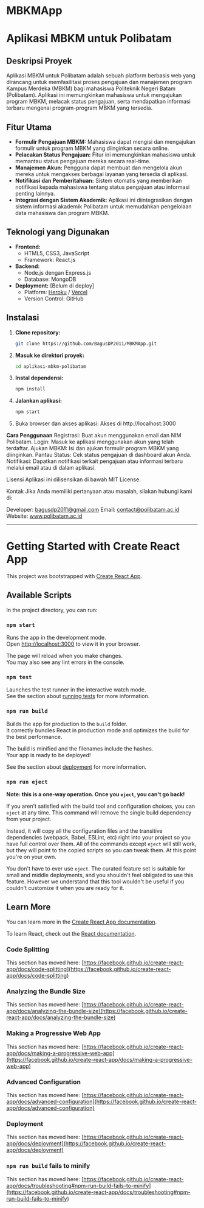 # MBKMApp

# Aplikasi MBKM untuk Polibatam

## Deskripsi Proyek
Aplikasi MBKM untuk Polibatam adalah sebuah platform berbasis web yang dirancang untuk memfasilitasi proses pengajuan dan manajemen program Kampus Merdeka (MBKM) bagi mahasiswa Politeknik Negeri Batam (Polibatam). Aplikasi ini memungkinkan mahasiswa untuk mengajukan program MBKM, melacak status pengajuan, serta mendapatkan informasi terbaru mengenai program-program MBKM yang tersedia.

## Fitur Utama
- **Formulir Pengajuan MBKM:** Mahasiswa dapat mengisi dan mengajukan formulir untuk program MBKM yang diinginkan secara online.
- **Pelacakan Status Pengajuan:** Fitur ini memungkinkan mahasiswa untuk memantau status pengajuan mereka secara real-time.
- **Manajemen Akun:** Pengguna dapat membuat dan mengelola akun mereka untuk mengakses berbagai layanan yang tersedia di aplikasi.
- **Notifikasi dan Pemberitahuan:** Sistem otomatis yang memberikan notifikasi kepada mahasiswa tentang status pengajuan atau informasi penting lainnya.
- **Integrasi dengan Sistem Akademik:** Aplikasi ini diintegrasikan dengan sistem informasi akademik Polibatam untuk memudahkan pengelolaan data mahasiswa dan program MBKM.

## Teknologi yang Digunakan
- **Frontend:** 
  - HTML5, CSS3, JavaScript
  - Framework: React.js
- **Backend:**
  - Node.js dengan Express.js
  - Database: MongoDB
- **Deployment:** [Belum di deploy]
  - Platform: [Heroku](https://heroku.com) / [Vercel](https://vercel.com)
  - Version Control: GitHub

## Instalasi
1. **Clone repository:**
   ```bash
   git clone https://github.com/BagusDP2011/MBKMApp.git
2. **Masuk ke direktori proyek:**
   ```bash
   cd aplikasi-mbkm-polibatam
3. **Instal dependensi:**
   ```bash
   npm install
4. **Jalankan aplikasi:**
   ```bash
   npm start
5. Buka browser dan akses aplikasi:
   Akses di http://localhost:3000

**Cara Penggunaan**
  Registrasi: Buat akun menggunakan email dan NIM Polibatam.
  Login: Masuk ke aplikasi menggunakan akun yang telah terdaftar.
  Ajukan MBKM: Isi dan ajukan formulir program MBKM yang diinginkan.
  Pantau Status: Cek status pengajuan di dashboard akun Anda.
  Notifikasi: Dapatkan notifikasi terkait pengajuan atau informasi terbaru melalui email atau di dalam aplikasi.
  
  Lisensi
  Aplikasi ini dilisensikan di bawah MIT License.
  
  Kontak
  Jika Anda memiliki pertanyaan atau masalah, silakan hubungi kami di:
  
  Developer: bagusdp2011@gmail.com
  Email: contact@polibatam.ac.id
  Website: www.polibatam.ac.id

__________________________________________________________________________________________
# Getting Started with Create React App

This project was bootstrapped with [Create React App](https://github.com/facebook/create-react-app).

## Available Scripts

In the project directory, you can run:

### `npm start`

Runs the app in the development mode.\
Open [http://localhost:3000](http://localhost:3000) to view it in your browser.

The page will reload when you make changes.\
You may also see any lint errors in the console.

### `npm test`

Launches the test runner in the interactive watch mode.\
See the section about [running tests](https://facebook.github.io/create-react-app/docs/running-tests) for more information.

### `npm run build`

Builds the app for production to the `build` folder.\
It correctly bundles React in production mode and optimizes the build for the best performance.

The build is minified and the filenames include the hashes.\
Your app is ready to be deployed!

See the section about [deployment](https://facebook.github.io/create-react-app/docs/deployment) for more information.

### `npm run eject`

**Note: this is a one-way operation. Once you `eject`, you can't go back!**

If you aren't satisfied with the build tool and configuration choices, you can `eject` at any time. This command will remove the single build dependency from your project.

Instead, it will copy all the configuration files and the transitive dependencies (webpack, Babel, ESLint, etc) right into your project so you have full control over them. All of the commands except `eject` will still work, but they will point to the copied scripts so you can tweak them. At this point you're on your own.

You don't have to ever use `eject`. The curated feature set is suitable for small and middle deployments, and you shouldn't feel obligated to use this feature. However we understand that this tool wouldn't be useful if you couldn't customize it when you are ready for it.

## Learn More

You can learn more in the [Create React App documentation](https://facebook.github.io/create-react-app/docs/getting-started).

To learn React, check out the [React documentation](https://reactjs.org/).

### Code Splitting

This section has moved here: [https://facebook.github.io/create-react-app/docs/code-splitting](https://facebook.github.io/create-react-app/docs/code-splitting)

### Analyzing the Bundle Size

This section has moved here: [https://facebook.github.io/create-react-app/docs/analyzing-the-bundle-size](https://facebook.github.io/create-react-app/docs/analyzing-the-bundle-size)

### Making a Progressive Web App

This section has moved here: [https://facebook.github.io/create-react-app/docs/making-a-progressive-web-app](https://facebook.github.io/create-react-app/docs/making-a-progressive-web-app)

### Advanced Configuration

This section has moved here: [https://facebook.github.io/create-react-app/docs/advanced-configuration](https://facebook.github.io/create-react-app/docs/advanced-configuration)

### Deployment

This section has moved here: [https://facebook.github.io/create-react-app/docs/deployment](https://facebook.github.io/create-react-app/docs/deployment)

### `npm run build` fails to minify

This section has moved here: [https://facebook.github.io/create-react-app/docs/troubleshooting#npm-run-build-fails-to-minify](https://facebook.github.io/create-react-app/docs/troubleshooting#npm-run-build-fails-to-minify)
